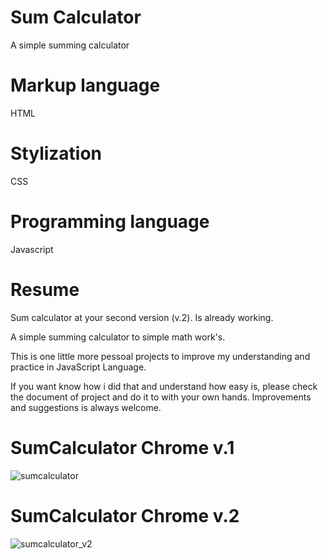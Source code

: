 # Sum Calculator
A simple summing calculator


# Markup language

HTML


# Stylization

CSS


# Programming language

Javascript


# Resume

Sum calculator at your second version (v.2).
Is already working.

A simple summing calculator to simple math work's.

This is one little more pessoal projects to improve my understanding
and practice in JavaScript Language.

If you want know how i did that and understand how easy is, please
check the document of project and do it to with your own hands.
Improvements and suggestions is always welcome.





# SumCalculator Chrome v.1

![sumcalculator](https://user-images.githubusercontent.com/62850277/78456554-c74cac80-767a-11ea-9d2f-70f52984fb07.png)


# SumCalculator Chrome v.2

![sumcalculator_v2](https://user-images.githubusercontent.com/62850277/78456469-442b5680-767a-11ea-92bb-4d94dbf546b5.png)


